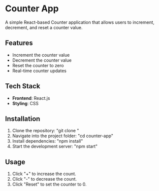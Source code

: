 # Counter App

A simple React-based Counter application that allows users to increment, decrement, and reset a counter value.

## Features
- Increment the counter value
- Decrement the counter value
- Reset the counter to zero
- Real-time counter updates

## Tech Stack
- **Frontend**: React.js
- **Styling**: CSS

## Installation

1. Clone the repository:
   "git clone <your-repo-link>"
2. Navigate into the project folder:
   "cd counter-app"
3. Install dependencies:
   "npm install"
4. Start the development server:
   "npm start"

## Usage
1. Click "+" to increase the count.
2. Click "-" to decrease the count.
3. Click "Reset" to set the counter to 0.
